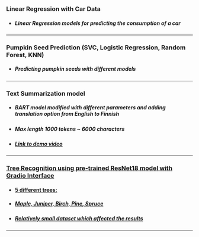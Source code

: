  ### Linear Regression with Car Data
  - ##### Linear Regression models for predicting the consumption of a car
  --- 
 ### Pumpkin Seed Prediction (SVC, Logistic Regression, Random Forest, KNN)
  - ##### Predicting pumpkin seeds with different models
  ---
 ### Text Summarization model 
  - ##### BART model modified with different parameters and adding translation option from English to Finnish
  - ##### Max length 1000 tokens ~ 6000 characters
  - ##### <a href="https://drive.google.com/file/d/1MNDije5jdEuoFOrSM6rw8yqkjjL_oBrO/view?usp=sharing"> Link to demo video
--- 
 ### Tree Recognition using pre-trained ResNet18 model with Gradio Interface
  - #### 5 different trees:
  - ##### Maple, Juniper, Birch, Pine, Spruce
  - ##### Relatively small dataset which affected the results
 ---
